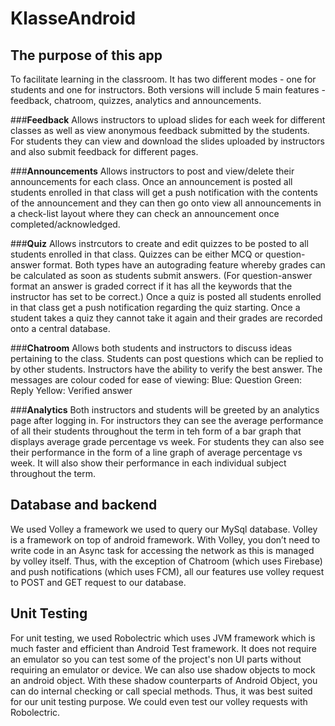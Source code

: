 # KlasseAndroid
## The purpose of this app 

To facilitate learning in the classroom. It has two different modes - one for students and one for instructors. Both versions will include 5 main features - feedback, chatroom, quizzes, analytics and announcements. 

###**Feedback**
Allows instructors to upload slides for each week for different classes as well as view anonymous feedback submitted by the students. For students they can view and download the slides uploaded by instructors and also submit feedback for different pages.

###**Announcements**
Allows instructors to post and view/delete their announcements for each class. Once an announcement is posted all students enrolled in that class will get a push notification with the contents of the announcement and they can then go onto view all announcements in a check-list layout where they can check an announcement once completed/acknowledged. 

###**Quiz**
Allows instrcutors to create and edit quizzes to be posted to all students enrolled in that class. Quizzes can be either MCQ or question-answer format. Both types have an autograding feature whereby grades can be calculated as soon as students submit answers. (For question-answer format an answer is graded correct if it has all the keywords that the instructor has set to be correct.) Once a quiz is posted all students enrolled in that class get a push notification regarding the quiz starting. Once a student takes a quiz they cannot take it again and their grades are recorded onto a central database.

###**Chatroom**
Allows both students and instructors to discuss ideas pertaining to the class. Students can post questions which can be replied to by other students. Instructors have the ability to verify the best answer.
The messages are colour coded for ease of viewing:
Blue: Question
Green: Reply
Yellow: Verified answer

###**Analytics**
Both instructors and students will be greeted by an analytics page after logging in. For instructors they can see the average performance of all their students throughout the term in teh form of a bar graph that displays average grade percentage vs week. For students they can also see their performance in the form of a line graph of average percentage vs week. It will also show their performance in each individual subject throughout the term.

## Database and backend

We used Volley a framework we used to query our MySql database. Volley is a framework on top of android framework. With Volley, you don’t need to write code in an Async task for accessing the network as this is managed by volley itself. Thus, with the exception of Chatroom (which uses Firebase) and push notifications (which uses FCM), all our features use volley request to POST and GET request to our database.

## Unit Testing

For unit testing, we used Robolectric which uses JVM framework which is much faster and efficient than Android Test framework. It does not require an emulator so you can test some of the project's non UI parts without requiring an emulator or device. We can also use shadow objects to mock an android object. With these shadow counterparts of Android Object, you can do internal checking or call special methods. Thus, it was best suited for our unit testing purpose. We could even test our volley requests with Robolectric.

